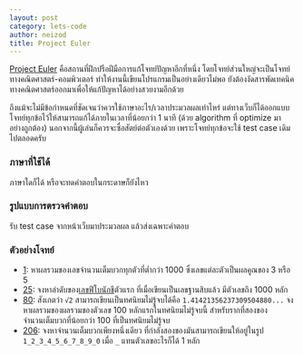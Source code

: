 ```yaml
---
layout: post
category: lets-code
author: neizod
title: Project Euler
---
```


[Project Euler](http://projecteuler.net/) คือสถานที่ฝึกปรือฝีมือการแก้โจทย์ปัญหาอีกที่หนึ่ง โดยโจทย์ส่วนใหญ่จะเป็นโจทย์ทางคณิตศาสตร์-คอมพิวเตอร์ ทำให้งานนี้เขียนโปรแกรมเป็นอย่างเดียวไม่พอ ยังต้องงัดสารพัดเทคนิคทางคณิตศาสตร์ออกมาเพื่อให้แก้ปัญหาได้อย่างสวยงามอีกด้วย

ถึงแม้จะไม่มีข้อกำหนดที่ชัดเจนว่าควรใช้ภาษาอะไร/เวลาประมวลผลเท่าไหร่ แต่ทางเว็บก็ได้ออกแบบโจทย์ทุกข้อไว้ให้สามารถแก้ได้ภายในเวลาที่น้อยกว่า 1 นาที (ด้วย algorithm ที่ optimize มาอย่างถูกต้อง) นอกจากนี้ผู้เล่นก็ควรจะซื่อสัตย์ต่อตัวเองด้วย เพราะโจทย์ทุกข้อจะใช้ test case เดิมไปตลอดครับ

### ภาษาที่ใช้ได้

ภาษาใดก็ได้ หรือจะทดคำตอบในกระดาษก็ยังไหว

### รูปแบบการตรวจคำตอบ

รับ test case จากหน้าเว็บมาประมวลผล แล้วส่งเฉพาะคำตอบ

### ตัวอย่างโจทย์

- [1](http://projecteuler.net/problem=1): หาผลรวมของเลขจำนวนเต็มบวกทุกตัวที่ต่ำกว่า 1000 ซึ่งเลขแต่ละตัวเป็นผลคูณของ 3 หรือ 5
- [25](http://projecteuler.net/problem=25): จงหาลำดับของ[เลขฟีโบนักชี](http://en.wikipedia.org/wiki/Fibonacci_number)ตัวแรก ที่เมื่อเขียนเป็นเลขฐานสิบแล้ว มีตัวเลขถึง 1000 หลัก
- [80](http://projecteuler.net/problem=80): สังเกตว่า `√2` สามารถเขียนเป็นทศนิยมไม่รู้จบได้คือ `1.41421356237309504880...` จงหาผลรวมของผลรวมของตัวเลข 100 หลักแรกในทศนิยมไม่รู้จบนี้ สำหรับรากที่สองของจำนวนเต็มบวกที่น้อยกว่า 100 ที่เป็นทศนิยมไม่รู้จบ
- [206](http://projecteuler.net/problem=206): จงหาจำนวนเต็มบวกเพียงหนึ่งเดียว ที่กำลังสองของมันสามารถเขียนให้อยู่ในรูป `1_2_3_4_5_6_7_8_9_0` เมื่อ `_` แทนตัวเลขอะไรก็ได้ 1 หลัก
